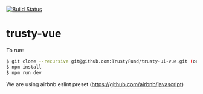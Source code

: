 [![Build Status](https://travis-ci.org/TrustyFund/trusty-ui-vue.svg?branch=master)](https://travis-ci.org/TrustyFund/trusty-ui-vue)
# trusty-vue

To run:
```bash
$ git clone --recursive git@github.com:TrustyFund/trusty-ui-vue.git (or init and update git submodules after simple clone)
$ npm install
$ npm run dev
```

We are using airbnb eslint preset (https://github.com/airbnb/javascript)
